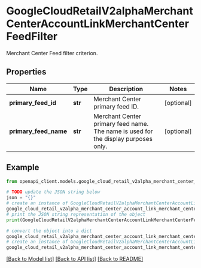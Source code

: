 # GoogleCloudRetailV2alphaMerchantCenterAccountLinkMerchantCenterFeedFilter

Merchant Center Feed filter criterion.

## Properties

Name | Type | Description | Notes
------------ | ------------- | ------------- | -------------
**primary_feed_id** | **str** | Merchant Center primary feed ID. | [optional] 
**primary_feed_name** | **str** | Merchant Center primary feed name. The name is used for the display purposes only. | [optional] 

## Example

```python
from openapi_client.models.google_cloud_retail_v2alpha_merchant_center_account_link_merchant_center_feed_filter import GoogleCloudRetailV2alphaMerchantCenterAccountLinkMerchantCenterFeedFilter

# TODO update the JSON string below
json = "{}"
# create an instance of GoogleCloudRetailV2alphaMerchantCenterAccountLinkMerchantCenterFeedFilter from a JSON string
google_cloud_retail_v2alpha_merchant_center_account_link_merchant_center_feed_filter_instance = GoogleCloudRetailV2alphaMerchantCenterAccountLinkMerchantCenterFeedFilter.from_json(json)
# print the JSON string representation of the object
print(GoogleCloudRetailV2alphaMerchantCenterAccountLinkMerchantCenterFeedFilter.to_json())

# convert the object into a dict
google_cloud_retail_v2alpha_merchant_center_account_link_merchant_center_feed_filter_dict = google_cloud_retail_v2alpha_merchant_center_account_link_merchant_center_feed_filter_instance.to_dict()
# create an instance of GoogleCloudRetailV2alphaMerchantCenterAccountLinkMerchantCenterFeedFilter from a dict
google_cloud_retail_v2alpha_merchant_center_account_link_merchant_center_feed_filter_from_dict = GoogleCloudRetailV2alphaMerchantCenterAccountLinkMerchantCenterFeedFilter.from_dict(google_cloud_retail_v2alpha_merchant_center_account_link_merchant_center_feed_filter_dict)
```
[[Back to Model list]](../README.md#documentation-for-models) [[Back to API list]](../README.md#documentation-for-api-endpoints) [[Back to README]](../README.md)


